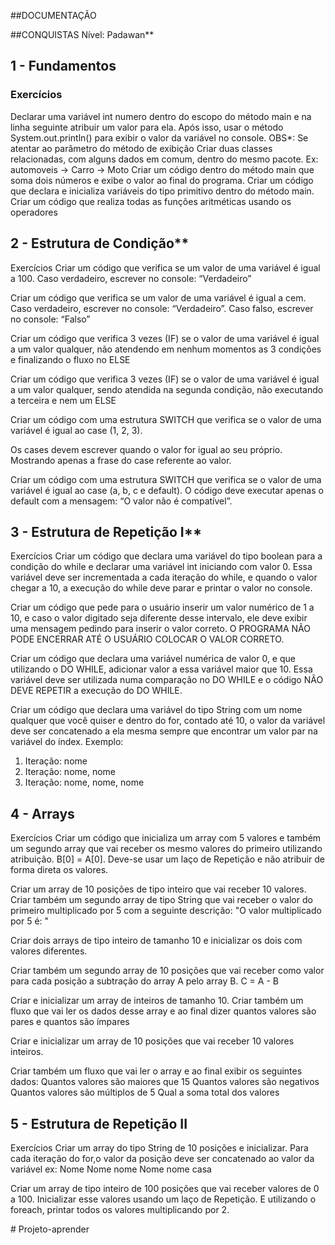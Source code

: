 ##DOCUMENTAÇÃO

##CONQUISTAS
Nível: Padawan**

## 1 - Fundamentos
### Exercícios
Declarar uma variável int numero dentro do escopo do método main e na linha seguinte atribuir um valor para ela. Após isso, usar o método System.out.println() para exibir o valor da variável no console. OBS*: Se atentar ao parâmetro do método de exibição
Criar duas classes relacionadas, com alguns dados em comum, dentro do mesmo pacote.
Ex: automoveis
-> Carro
-> Moto
Criar um código dentro do método main que soma dois números e exibe o valor ao final do programa.
Criar um código que declara e inicializa variáveis do tipo primitivo dentro do método main.
Criar um código que realiza todas as funções aritméticas usando os operadores


## 2 - Estrutura de Condição**
Exercícios
Criar um código que verifica se um valor de uma variável é igual a 100. Caso verdadeiro, 
escrever no console: “Verdadeiro”

Criar um código que verifica se um valor de uma variável é igual a cem. 
Caso verdadeiro, escrever no console: “Verdadeiro”. Caso falso, escrever no console: “Falso”

Criar um código que verifica 3 vezes (IF) se o valor de uma variável é igual a um valor qualquer, 
não atendendo em nenhum momentos as 3 condições e finalizando o fluxo no ELSE

Criar um código que verifica 3 vezes (IF) se o valor de uma variável é igual a um valor qualquer, 
sendo atendida na segunda condição, não executando a terceira e nem um ELSE

Criar um código com uma estrutura SWITCH que verifica se o valor de uma variável é igual ao case (1, 2, 3). 

Os cases devem escrever quando o valor for igual ao seu próprio. Mostrando apenas a frase do case referente ao valor.

Criar um código com uma estrutura SWITCH que verifica se o valor de uma variável é igual ao case (a, b, c e default). 
O código deve executar apenas o default com a mensagem: 
“O valor não é compatível”.

## 3 - Estrutura de Repetição I**
Exercícios
Criar um código que declara uma variável do tipo boolean para a condição do while e 
declarar uma variável int iniciando com valor 0. 
Essa variável deve ser incrementada a cada iteração do while, e quando o valor chegar a 10, a execução do 
while deve parar e printar o valor no console.

Criar um código que pede para o usuário inserir um valor numérico de 1 a 10, e caso o 
valor digitado seja diferente desse intervalo, ele deve exibir uma mensagem pedindo para 
inserir o valor correto. O PROGRAMA NÃO PODE ENCERRAR ATÉ O USUÁRIO COLOCAR O VALOR CORRETO.

Criar um código que declara uma variável numérica de valor 0, e que utilizando o DO WHILE, 
adicionar valor a essa variável maior que 10. Essa variável deve ser utilizada numa comparação 
no DO WHILE e o código NÃO DEVE REPETIR a execução do DO WHILE.

Criar um código que declara uma variável do tipo String com um nome qualquer que você quiser e 
dentro do for, contado até 10, o valor da variável deve ser concatenado a ela mesma sempre que 
encontrar um valor par na variável do índex.
Exemplo:
1. Iteração: nome
2. Iteração: nome, nome
3. Iteração: nome, nome, nome

## 4 - Arrays
Exercícios
Criar um código que inicializa um array com 5 valores e também um segundo array que vai 
receber os mesmo valores do primeiro utilizando atribuição. 
B[0] = A[0]. Deve-se usar um laço de Repetição e não atribuir de forma direta os valores.

Criar um array de 10 posições de tipo inteiro que vai receber 10 valores. 
Criar também um segundo array de tipo String que vai receber o valor do primeiro multiplicado 
por 5 com a seguinte descrição: "O valor multiplicado por 5 é: "

Criar dois arrays de tipo inteiro de tamanho 10 e inicializar os dois com valores diferentes. 

Criar também um segundo array de 10 posições que vai receber como valor para cada posição a 
subtração do array A pelo array B.
C = A - B

Criar e inicializar um array de inteiros de tamanho 10. 
Criar também um fluxo que vai ler os dados desse array e ao final dizer quantos valores são 
pares e quantos são ímpares

Criar e inicializar um array de 10 posições que vai receber 10 valores inteiros. 

Criar também um fluxo que vai ler o array e ao final exibir os seguintes dados:
Quantos valores são maiores que 15
Quantos valores são negativos
Quantos valores são múltiplos de 5
Qual a soma total dos valores

## 5 - Estrutura de Repetição II
Exercícios
Criar um array do tipo String de 10 posições e inicializar. 
Para cada iteração do for,o valor da posição deve ser concatenado ao valor da variável ex:
Nome
Nome nome
Nome nome casa

Criar um array de tipo inteiro de 100 posições que vai receber valores de 0 a 100. 
Inicializar esse valores usando um laço de Repetição. E utilizando o foreach, 
printar todos os valores multiplicando por 2.

#   P r o j e t o - a p r e n d e r  
 